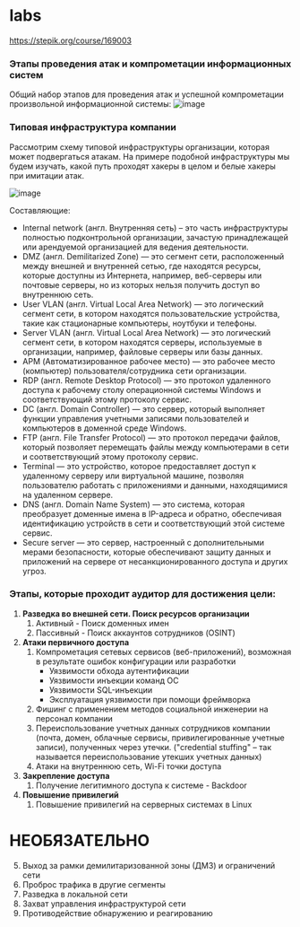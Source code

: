 # labs


https://stepik.org/course/169003

### Этапы проведения атак и компрометации информационных систем

Общий набор этапов для проведения атак и успешной компрометации произвольной информационной системы:
![image](https://github.com/k0yt/labs/assets/114695070/8fb7e35b-8dd7-48c8-9eac-503eba1cb4fc)

### Типовая инфраструктура компании
Рассмотрим схему типовой инфраструктуры организации, которая может подвергаться атакам. На примере подобной инфраструктуры мы будем изучать, какой путь проходят хакеры в целом и белые хакеры при имитации атак.

![image](https://github.com/k0yt/labs/assets/114695070/30b8e3cc-df9d-4bbe-8208-c8dace904999)

Составляющие:

- Internal network (англ. Внутренняя сеть) – это часть инфраструктуры полностью подконтрольной организации, зачастую принадлежащей или арендуемой организацией для ведения деятельности.
- DMZ (англ. Demilitarized Zone) — это сегмент сети, расположенный между внешней и внутренней сетью, где находятся ресурсы, которые доступны из Интернета, например, веб-серверы или почтовые серверы, но из которых нельзя получить доступ во внутреннюю сеть.
- User VLAN (англ. Virtual Local Area Network) — это логический сегмент сети, в котором находятся пользовательские устройства, такие как стационарные компьютеры, ноутбуки и телефоны.
- Server VLAN (англ. Virtual Local Area Network) — это логический сегмент сети, в котором находятся серверы, используемые в организации, например, файловые серверы или базы данных.
- APM (Автоматизированное рабочее место) — это рабочее место (компьютер) пользователя/сотрудника сети организации.
- RDP (англ. Remote Desktop Protocol) — это протокол удаленного доступа к рабочему столу операционной системы Windows и соответствующий этому протоколу сервис.
- DC (англ. Domain Controller) — это сервер, который выполняет функции управления учетными записями пользователей и компьютеров в доменной среде Windows.
- FTP (англ. File Transfer Protocol) — это протокол передачи файлов, который позволяет перемещать файлы между компьютерами в сети и соответствующий этому протоколу сервис.
- Terminal — это устройство, которое предоставляет доступ к удаленному серверу или виртуальной машине, позволяя пользователю работать с приложениями и данными, находящимися на удаленном сервере.
- DNS (англ. Domain Name System) — это система, которая преобразует доменные имена в IP-адреса и обратно, обеспечивая идентификацию устройств в сети и соответствующий этой системе сервис. 
- Secure server — это сервер, настроенный с дополнительными мерами безопасности, которые обеспечивают защиту данных и приложений на сервере от несанкционированного доступа и других угроз.

### Этапы, которые проходит аудитор для достижения цели:

1. **Разведка во внешней сети. Поиск ресурсов организации**
   1. Активный - Поиск доменных имен
   2. Пассивный - Поиск аккаунтов сотрудников (OSINT)
2. **Атаки первичного доступа**
   1. Компрометация сетевых сервисов (веб-приложений), возможная в результате ошибок конфигурации или разработки
      - Уязвимости обхода аутентификации
      - Уязвимости инъекции команд ОС
      - Уязвимости SQL-инъекции
      - Эксплуатация уязвимости при помощи фреймворка
   2. Фишинг с применением методов социальной инженерии на персонал компании
   3. Переиспользование учетных данных сотрудников компании (почта, домен, облачные сервисы, привилегированные учетные записи), полученных через утечки. ("credential stuffing" – так называется переиспользование утекших учетных данных)
   4. Атаки на внутреннюю сеть, Wi-Fi точки доступа
3. **Закрепление доступа**
   1. Получение легитимного доступа к системе - Backdoor
4. **Повышение привилегий**
   1. Повышение привилегий на серверных системах в Linux

# НЕОБЯЗАТЕЛЬНО
5. Выход за рамки демилитаризованной зоны (ДМЗ) и ограничений сети
6. Проброс трафика в другие сегменты
7. Разведка в локальной сети
8. Захват управления инфраструктурой сети
9. Противодействие обнаружению и реагированию
